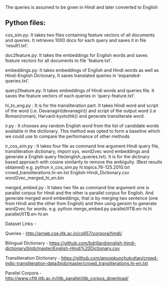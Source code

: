 The queries is assumed to be given in Hindi and later converted to English

Python files:
---------------------------
cos_sim.py: It takes two files containing feature vectors of all documents and queries. It retrieves 1000 docs for each query and saves it in file 'result1.txt'.

doc2feature.py: It takes the embeddings for English words and saves feature vectors for all documents to file 'feature.txt'.

embeddings.py: It takes embeddings of English and Hindi words as well as Hindi-English Dictionary, It saves translated queries in 'expanded-queries.txt'. 

query2feature.py: It takes embeddings of Hindi words and queries file. It saves the feature vectors of each queries in 'query-feature.txt'. 

hi_to_eng.py : It is for the transliteration part. It takes Hindi word and script of the word (i.e. Devanagiri(devanagiri)) and script of the output word (i.e Roman(roman), Harvard-kyoto(hk)) and generate transliterate word.

ir.py : It chooses any random English word from the list of candidate words available in the dictionary. This method was opted to form a baseline which we could use to compare the performance of other methods

ir_cos_sim.py : It takes four file as command line argument Hindi query file,  transliteration dictionary, import sys, word2vec word embeddings and generate a English query file(english_queries.txt). It is for the dictinary based approach with cosine similarity to remove the ambiguity. (Best results obtained)
e.g. python ir_cos_sim.py hi.topics.76-125.2010.txt crowd_transliterations.hi-en.txt English-Hindi_Dictionary.csv word2vec_merged_hi_en.bin 


merged_embed.py : It takes two file as command line argument one is parallel corpus for Hindi and the other is parallel corpus for English. And generate merged word embeddings, that is by merging two sentence (one from Hindi and the other from English) and then using gensim to generate word2vec for words.
e.g. python merge_embed.py parallel/IITB.en-hi.hi parallel/IITB.en-hi.en 

Dataset Links -

Queries - http://arnab.cse.iitk.ac.in/cs657/corpora/hindi/

Bilingual Dictionary - https://github.com/bdrillard/english-hindi-dictionary/blob/master/English-Hindi%20Dictionary.csv

Transliteration Dictionary - https://github.com/anoopkunchukuttan/crowd-indic-transliteration-data/blob/master/crowd_transliterations.hi-en.txt

Parallel Corpora - http://www.cfilt.iitb.ac.in/iitb_parallel/iitb_corpus_download/


